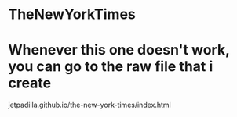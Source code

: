# TheNewYorkTimes

# Whenever this one doesn't work, you can go to the raw file that i create
 jetpadilla.github.io/the-new-york-times/index.html
